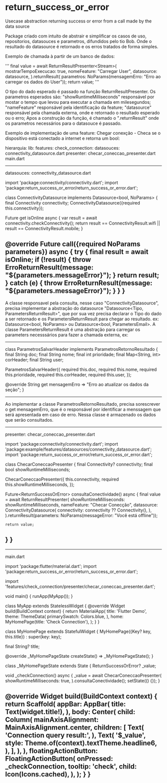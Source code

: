 # return_success_or_error

Usecase abstraction returning success or error from a call made by the data source

Package criado com intuito de abstrair e simplificar os casos de uso, repositorios, datasouces e parametros, difundidos pelo tio Bob. Onde o resultado do datasource é retornado e os erros tratados de forma simples.

Exemplo de chamada à partir de um banco de dados:

'''
final value = await ReturnResultPresenter<Stream<User>>(
      mostrarTempoExecucao: true,
      nomeFeature: "Carregar User",
      datasource: datasource,
    ).returnResult(
        parametros:
            NoParams(mensagemErro: "Erro ao carregar os dados do User"));
    return value;
'''

O tipo do dado esperado é passado na função ReturnResultPresenter<Tipo>. Os parametros esperados são:
"showRuntimeMilliseconds" responsável por mostar o tempo que levou para executar a chamada em milesegundos;
"nameFeature" responsável pela identificação da feature;
"datasource" responsável pela chamada externa, onde e retornado o resultado esperado ou o erro;
Apos a construção da função, é chamado o ".returnResult" onde os parametros necessários para o datasouce é passado.

Exemplo de implementação de uma feature:
Chegar conexção - Checa se o dispositivo está conectado a internet e retorna um bool:

hierarquia:
lib:
    features:
        check_connection:
            datasouces:
                connectivity_datasource.dart
            presenter:
                checar_coneccao_presenter.dart
    main.dart

----
datasouces:
    connectivity_datasource.dart

import 'package:connectivity/connectivity.dart';
import 'package:return_success_or_error/return_success_or_error.dart';

class ConnectivityDatasource implements Datasource<bool, NoParams> {
  final Connectivity connectivity;
  ConnectivityDatasource({required this.connectivity});

  Future<bool> get isOnline async {
    var result = await connectivity.checkConnectivity();
    return result == ConnectivityResult.wifi ||
        result == ConnectivityResult.mobile;
  }

  @override
  Future<bool> call({required NoParams parameters}) async {
    try {
      final result = await isOnline;
      if (!result) {
        throw ErroReturnResult(message: "${parameters.messageError}");
      }
      return result;
    } catch (e) {
      throw ErroReturnResult(message: "${parameters.messageError}");
    }
  }
}
----
A classe responsavel pela consulta, nesse caso "ConnectivityDatasource", precisa implementar a abstração do datasource "Datasource<Tipo, ParametersReturnResult>", que por sua vez precisa declarar o Tipo do dado a ser retornado e os ParametersReturnResult para chegar ao resultado. ex: Datasource<bool, NoParams> ou Datasource<bool, ParametersEmail>. A classe ParametersReturnResult é uma abstração para carregar os parameters necesssários para fazer a chamada externa, ex:

____

class ParametrosSalvarHeader implements ParametrosRetornoResultado {
  final String doc;
  final String nome;
  final int prioridade;
  final Map<String, int> corHeader;
  final String user;

  ParametrosSalvarHeader({
    required this.doc,
    required this.nome,
    required this.prioridade,
    required this.corHeader,
    required this.user,
  });

  @override
  String get mensagemErro => "Erro ao atualizar os dados da seção";
}
____

Ao implementar a classe ParametrosRetornoResultado, precisa sorescrever o get mensagemErro, que é o responsável por identificar a menssagem que será apresentada em caso de erro. Nessa classe é armazenado os dados que serão consultados.

----
presenter:
    checar_coneccao_presenter.dart
    
import 'package:connectivity/connectivity.dart';
import 'package:example/features/datasources/connectivity_datasource.dart';
import 'package:return_success_or_error/return_success_or_error.dart';

class ChecarConeccaoPresenter {
  final Connectivity? connectivity;
  final bool showRuntimeMilliseconds;

  ChecarConeccaoPresenter({
    this.connectivity,
    required this.showRuntimeMilliseconds,
  });

  Future<ReturnSuccessOrError<bool>> consultaConectividade() async {
    final value = await ReturnResultPresenter<bool>(
      showRuntimeMilliseconds: showRuntimeMilliseconds,
      nameFeature: "Checar Conecção",
      datasource: ConnectivityDatasource(
        connectivity: connectivity ?? Connectivity(),
      ),
    ).returnResult(parameters: NoParams(messageError: "Você está offline"));

    return value;
  }
}
----

----
main.dart
    
import 'package:flutter/material.dart';
import 'package:return_success_or_error/return_success_or_error.dart';

import 'features/check_connection/presenter/checar_coneccao_presenter.dart';

void main() {
  runApp(MyApp());
}

class MyApp extends StatelessWidget {
  @override
  Widget build(BuildContext context) {
    return MaterialApp(
      title: 'Flutter Demo',
      theme: ThemeData(
        primarySwatch: Colors.blue,
      ),
      home: MyHomePage(title: 'Check Connection'),
    );
  }
}

class MyHomePage extends StatefulWidget {
  MyHomePage({Key? key, this.title}) : super(key: key);

  final String? title;

  @override
  _MyHomePageState createState() => _MyHomePageState();
}

class _MyHomePageState extends State<MyHomePage> {
  ReturnSuccessOrError<bool>? _value;

  void _checkConnection() async {
    _value = await ChecarConeccaoPresenter(
      showRuntimeMilliseconds: true,
    ).consultaConectividade();
    setState(() {});
  }

  @override
  Widget build(BuildContext context) {
    return Scaffold(
      appBar: AppBar(
        title: Text(widget.title!),
      ),
      body: Center(
        child: Column(
          mainAxisAlignment: MainAxisAlignment.center,
          children: <Widget>[
            Text(
              'Connection query result:',
            ),
            Text(
              '$_value',
              style: Theme.of(context).textTheme.headline6,
            ),
          ],
        ),
      ),
      floatingActionButton: FloatingActionButton(
        onPressed: _checkConnection,
        tooltip: 'check',
        child: Icon(Icons.cached),
      ),
    );
  }
}
----

